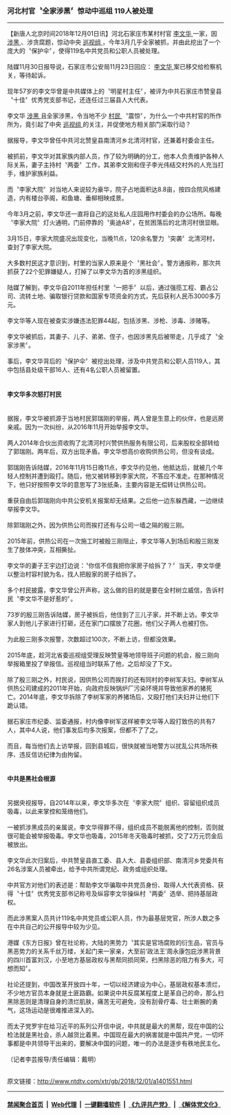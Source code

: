 ### 河北村官〝全家涉黑〞惊动中巡组 119人被处理
------------------------

<div class="wysiwyg">
 【新唐人北京时间2018年12月01日讯】河北石家庄市某村村官
 <a href="http://www.ntdtv.com/xtr/gb/articlelistbytag_李文华.html" target="_blank">
  李文华
 </a>
 一家，因
 <a href="http://www.ntdtv.com/xtr/gb/articlelistbytag_涉黑.html" target="_blank">
  涉黑
 </a>
 、涉贪腐题，惊动中央
 <a href="http://www.ntdtv.com/xtr/gb/articlelistbytag_巡视组.html" target="_blank">
  巡视组
 </a>
 ，今年3月几乎全家被抓，并由此挖出了一个庞大的〝保护伞〞，使得119名中共党员和公职人员被处理。
 <br/>
 <br/>
 陆媒11月30日报导说，石家庄市公安局11月23日回应：
 <a href="http://www.ntdtv.com/xtr/gb/articlelistbytag_李文华.html" target="_blank">
  李文华
 </a>
 案已移交给检察机关，等待起诉。
 <br/>
 <br/>
 现年57岁的李文华曾是中共媒体上的〝明星村主任〞，被评为中共石家庄市赞皇县〝十佳〞优秀党支部书记，还连任过三届县人大代表。
 <br/>
 <br/>
 李文华
 <a href="http://www.ntdtv.com/xtr/gb/articlelistbytag_涉黑.html" target="_blank">
  涉黑
 </a>
 且全家涉黑，令当地不少
 <a href="http://www.ntdtv.com/xtr/gb/articlelistbytag_村民.html" target="_blank">
  村民
 </a>
 〝震惊〞，为什么一个中共村官的所作所为，竟引起了中央
 <a href="http://www.ntdtv.com/xtr/gb/articlelistbytag_巡视组.html" target="_blank">
  巡视组
 </a>
 的关注，并促使地方相关部门采取行动？
 <br/>
 <br/>
 据报导，李文华曾任中共河北赞皇县南清河乡北清河村官，还兼着村委会主任。
 <br/>
 <br/>
 被抓前，李文华对其家族内部人员，作了较为明确的分工，他本人负责维护各种人际关系，妻子主持村〝两委〞工作，其弟李文刚和侄子李光伟结交村外的人充当打手，维护家族利益。
 <br/>
 <br/>
 而〝李家大院〞对当地人来说较为豪华，院子占地面积达8.8亩，按四合院风格建造，内有楼台亭阁，和鱼塘、垂柳相映成景。
 <br/>
 <br/>
 今年3月之前，李文华还一直将自己的这处私人庄园用作村委会的办公场所。每晚〝李家大院〞灯火通明，门前停靠的〝奥迪A8〞，在贫困落后的北清河村很显眼。
 <br/>
 <br/>
 3月15日，李家大院盛况出现变化，当晚11点，120余名警力〝突袭〞北清河村，查封了李家大院。
 <br/>
 <br/>
 大多数村民这才意识到，村里的当家人原来是个〝黑社会〞。警方通报称，那次共抓获了22个犯罪嫌疑人，打掉了以李文华为首的涉黑组织。
 <br/>
 <br/>
 陆媒了解到，李文华自2011年担任村里〝一把手〞以后，通过强揽工程、霸占公司、流转土地、骗取银行贷款和国家专项资金的方式，先后获利人民币3000多万元。
 <br/>
 <br/>
 李文华等人现在被查实涉嫌违法犯罪44起，包括涉黑、涉枪、涉毒、涉赌等。
 <br/>
 <br/>
 李文华被抓后，其妻子、儿子、弟弟、侄子，也因涉黑先后被带走，几乎成了〝全家涉黑〞。
 <br/>
 <br/>
 事后，李文华背后的〝保护伞〞被挖出处理，涉及中共党员和公职人员119人，其中包括县处级干部16人、还有4名公职人员被留置。
 <br/>
 <br/>
 <h4>
  李文华多次怒打村民
 </h4>
 <br/>
 据报，李文华被抓源于当地村民郭瑞刚的举报，两人曾是生意上的伙伴，也是远房亲戚。因为一次纠纷，从2016年11月开始举报李文华。
 <br/>
 <br/>
 两人2014年合伙出资收购了北清河村兴赞供热服务有限公司，后来股权全部转给了郭瑞刚。两年后，双方出现矛盾。李文华想高价收购供热公司，但没有谈成。
 <br/>
 <br/>
 郭瑞刚告诉陆媒，2016年11月15日晚11点，李文华约见他，他抵达后，就被几个年轻人控制并遭到殴打。随后，他又被转移到李家大院，不答应不准走。在那种情况下，他只好按照李文华的意思写了3张纸条，主要内容是无偿转让供热公司。
 <br/>
 <br/>
 重获自由后郭瑞刚向中共公安机关报案却无结果。之后他一边东躲西藏，一边继续举报李文华。
 <br/>
 <br/>
 除郭瑞刚之外，因为供热公司而挨打还有与公司一墙之隔的殷三刚。
 <br/>
 <br/>
 2015年前，供热公司在一次施工时被殷三刚阻止，李文华等人到场后和殷三刚发生了肢体冲突，互相撕扯。
 <br/>
 <br/>
 李文华的妻子王宇边打边说：〝你信不信我把你家房子给拆了？〞当天，李文华便以整治村容村貌为名，找人把殷家的房子给拆了。
 <br/>
 <br/>
 多个村民披露，李文华曾公开声称，这么做的目的就是要在全村树立威信，告诉村民〝李文华不是好惹的〞。
 <br/>
 <br/>
 73岁的殷三刚告诉陆媒，房子被拆后，他住到了三儿子家，并不断上访。李文华家人到他儿子家进行打砸，还在家门口摆放了花圈，他们父子两人也被打伤。
 <br/>
 <br/>
 为此殷三刚多次报警，次数超过100次，不断上访，但都没效果。
 <br/>
 <br/>
 2015年底，趁河北省委巡视组受理反映赞皇等地领导班子问题的机会，殷三刚向举报箱里投了举报信。巡视组当时联系了他，之后却没了下文。
 <br/>
 <br/>
 除了殷三刚之外，村民说，因供热公司而挨打的还有同村的李树军夫妇。李树军从供热公司建成的2011年开始，向政府反映锅炉厂污染环境并导致他家养的猪死亡。2014年底，李文华拆除了李树军家的养猪场后，又殴打他们夫妇并让他们下跪认错。
 <br/>
 <br/>
 据石家庄市纪委、监委通报，村内像李树军这样被李文华等人殴打致伤的共有7人，其中4人说，他们事发后均多次报案，但都不了了之。
 <br/>
 <br/>
 而且，每当他们去上访举报，回到县城后，很快就被当地警方以扰乱公共场所秩序、违反信访纪律为由拘留。
 <br/>
 <br/>
 <h4>
  中共是黑社会根源
 </h4>
 <br/>
 另据央视报导，自2014年以来，李文华多次在〝李家大院〞组织、容留组织成员吸毒，以此来掌控和笼络他们。
 <br/>
 <br/>
 一被抓涉黑成员的亲属说，李文华得罪不得，组织成员不能脱离他的控制，否则就很可能会被举报吸毒。李文华也吸毒，2015年冬天吸毒时被抓，交了2万元罚金后被放出。
 <br/>
 <br/>
 李文华此次归案后，中共赞皇县直工委、县人大、县委组织部、南清河乡党委共有26名涉案人员被牵出，给予中共所谓党纪、政务或组织处理。
 <br/>
 <br/>
 中共官方对他们的表述是：帮助李文华骗取中共党员身份、取得人大代表资格、获得〝十佳〞优秀党支部书记称号及纵容李文华操纵村〝两委〞选举、把持基层政权。
 <br/>
 <br/>
 而此涉黑案人员共计119名中共党员或公职人员，作为最基层党官，所涉人数之多在中共自己的公开报导中较为少见。
 <br/>
 <br/>
 港媒《东方日报》曾在社论称，大陆的黑势力〝其实是官场腐败的衍生品，官员与黑恶势力的关系千丝万缕，关起门来一家亲，大至前‘政法王’周永康包庇涉黑背景的四川首富刘汉，小至地方基层政权与黑帮同损同荣，扫黑除恶的阻力有多大，可想而知〞。
 <br/>
 <br/>
 社论还提到，中国改革开放四十年，一切以经济建设为中心，基层政权基本溃烂，不少地方官员本身就是土匪路霸。如果说中共反腐某程度上是革自己的命，那么扫黑除恶则是清理自身的溃烂肌肤，痛苦无可避免，没有刮骨疗毒、壮士断腕的勇气，这场运动是很难推进深入的。
 <br/>
 <br/>
 而太子党罗宇在给习近平的系列公开信中说，中共就是最大的黑帮，现在中国的公检法就是黑社会，杀人越货比着黑。中国现在最大的祸害就是中国共产党，一切坏事都是中共领导干出来的，要解决中国的问题，唯一的办法是逐步有秩地民主化。
 <br/>
 <br/>
 （记者李芸报导/责任编辑：戴明）
</div>

<br/>原文链接：http://www.ntdtv.com/xtr/gb/2018/12/01/a1401551.html


------------------------
#### [禁闻聚合首页](https://github.com/gfw-breaker/banned-news/blob/master/README.md) &nbsp;|&nbsp; [Web代理](https://github.com/gfw-breaker/open-proxy/blob/master/README.md) &nbsp;|&nbsp; [一键翻墙软件](https://github.com/gfw-breaker/nogfw/blob/master/README.md) &nbsp;|&nbsp; [《九评共产党》](https://github.com/gfw-breaker/9ping.md/blob/master/README.md#九评之一评共产党是什么) &nbsp;|&nbsp; [《解体党文化》](https://github.com/gfw-breaker/jtdwh.md/blob/master/README.md#绪论)
